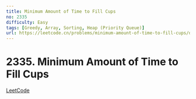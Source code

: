 ```yaml
---
title: Minimum Amount of Time to Fill Cups
no: 2335
difficulty: Easy
tags: [Greedy, Array, Sorting, Heap (Priority Queue)]
url: https://leetcode.cn/problems/minimum-amount-of-time-to-fill-cups/description/
---
```


# 2335. Minimum Amount of Time to Fill Cups

[LeetCode](https://leetcode.cn/problems/minimum-amount-of-time-to-fill-cups/description/)

